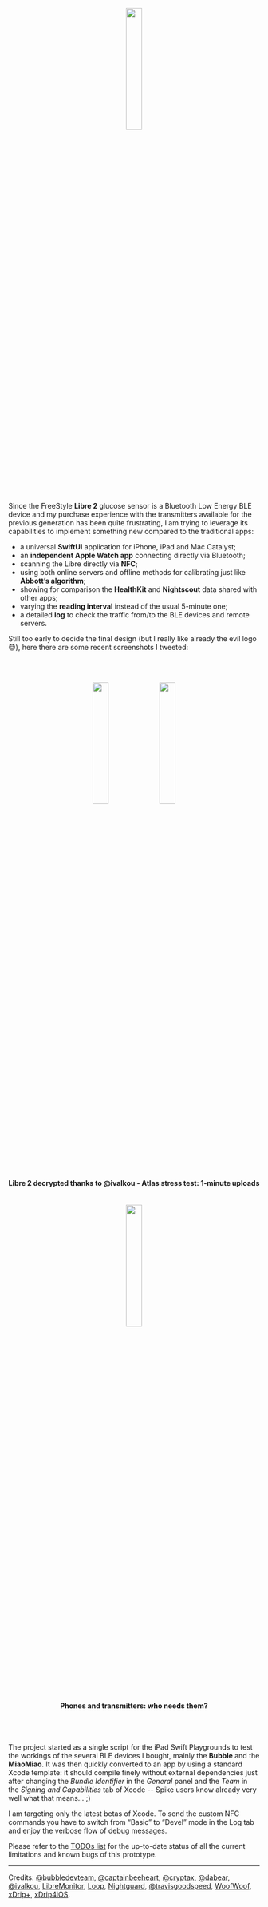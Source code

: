 <p align ="center"><img src="./DiaBLE/Assets.xcassets/AppIcon.appiconset/Icon.png" width="25%" /></p>

Since the FreeStyle **Libre 2** glucose sensor is a Bluetooth Low Energy BLE device and my purchase experience with the transmitters available for the previous generation has been quite frustrating, I am trying to leverage its capabilities to implement something new compared to the traditional apps:

* a universal **SwiftUI** application for iPhone, iPad and Mac Catalyst;
* an **independent Apple Watch app** connecting directly via Bluetooth;
* scanning the Libre directly via **NFC**;
* using both online servers and offline methods for calibrating just like **Abbott’s algorithm**;
* showing for comparison the **HealthKit** and **Nightscout** data shared with other apps;
* varying the **reading interval** instead of the usual 5-minute one;
* a detailed **log** to check the traffic from/to the BLE devices and remote servers.

Still too early to decide the final design (but I really like already the evil logo 😈), here there are some recent screenshots I tweeted:

<br><br>
<p align ="center"><img src="https://pbs.twimg.com/media/EfM5Q6sXYAYazK0?format=jpg&name=4096x4096" width="25%" />&nbsp;&nbsp;<img src="https://pbs.twimg.com/media/Emrt9V8WMAMHA6L?format=jpg&name=4096x4096" width="25%" /></p>
<h4 align ="center">Libre 2 decrypted thanks to @ivalkou  -  Atlas stress test: 1-minute uploads</h4>
<p align ="center"><br><img src="https://pbs.twimg.com/media/EmTCHz2XcAEf5RE?format=png&name=small" align="top" width="25%" /></p>
<h4 align ="center">Phones and transmitters: who needs them?</h4>
<br><br>

The project started as a single script for the iPad Swift Playgrounds to test the workings of the several BLE devices I bought, mainly the **Bubble** and the **MiaoMiao**. It was then quickly converted to an app by using a standard Xcode template: it should compile finely without external dependencies just after changing the _Bundle Identifier_ in the _General_ panel and the _Team_ in the _Signing and Capabilities_ tab of Xcode -- Spike users know already very well what that means... ;)

I am targeting only the latest betas of Xcode. To send the custom NFC commands you have to switch from “Basic” to “Devel” mode in the Log tab and enjoy the verbose flow of debug messages.

Please refer to the [TODOs list](https://github.com/gui-dos/DiaBLE/blob/master/TODO.md) for the up-to-date status of all the current limitations and known bugs of this prototype.

---
Credits: [@bubbledevteam](https://github.com/bubbledevteam?tab=repositories), [@captainbeeheart](https://github.com/captainbeeheart?tab=repositories), [@cryptax](https://github.com/cryptax?tab=repositories), [@dabear](https://github.com/dabear?tab=repositories), [@ivalkou](https://github.com/ivalkou?tab=repositories), [LibreMonitor](https://github.com/UPetersen/LibreMonitor/tree/Swift4), [Loop](https://github.com/LoopKit/Loop), [Nightguard]( https://github.com/nightscout/nightguard), [@travisgoodspeed](https://github.com/travisgoodspeed?tab=repositories), [WoofWoof](https://github.com/gshaviv/ninety-two), [xDrip+](https://github.com/NightscoutFoundation/xDrip), [xDrip4iOS](https://github.com/JohanDegraeve/xdripswift).
